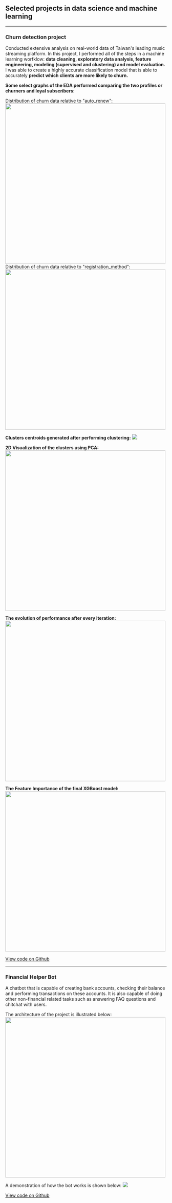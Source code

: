 ## Selected projects in data science and machine learning

---
### Churn detection project
Conducted extensive analysis on real-world data of Taiwan's leading music streaming platform.
In this project, I performed all of the steps in a machine learning worfklow: <b>data cleaning, exploratory data analysis,
feature engineering, modeling (supervised and clustering) and model evaluation.</b>
I was able to create a highly accurate classification model that is able to accurately <b>predict which clients are more likely to churn.</b>

<b>Some select graphs of the EDA performed comparing the two profiles or churners and loyal subscribers:</b>

Distribution of churn data relative to "auto_renew":
<img src="assets/auto_renew.png?raw=true" class="center" height="500">
Distribution of churn data relative to "registration_method":
<img src="assets/registration_method.png?raw=true" class="center" height="500"/>

<b>Clusters centroids generated after performing clustering:</b>
<img src="assets/clusters_centroids.png?raw=true"/>

<b>2D Visualization of the clusters using PCA:</b>
<img src="assets/pca_kmeans.png?raw=true" class="center" height="500"/>

<b>The evolution of performance after every iteration:</b>
<img src="assets/evolution_iterations.png?raw=true" class="center" height="500"/>

<b>The Feature Importance of the final XGBoost model:</b>
<img src="assets/xgb_feat_importance.png?raw=true" class="center" height="500"/>

[View code on Github](https://github.com/achrafaourik/Churn-Prediction)

---
### Financial Helper Bot
A chatbot that is capable of creating bank accounts, checking their balance and performing transactions on these accounts. It is also capable of doing other non-financial related tasks such as answering FAQ questions and chitchat with users.

The architecture of the project is illustrated below:
<img src="assets/graph_docker.jpg?raw=true" class="center" height="500"/>

A demonstration of how the bot works is shown below:
<img src="assets/financial_bot.gif?raw=true" class="center" />

[View code on Github](https://github.com/achrafaourik/chatbot_rasa)